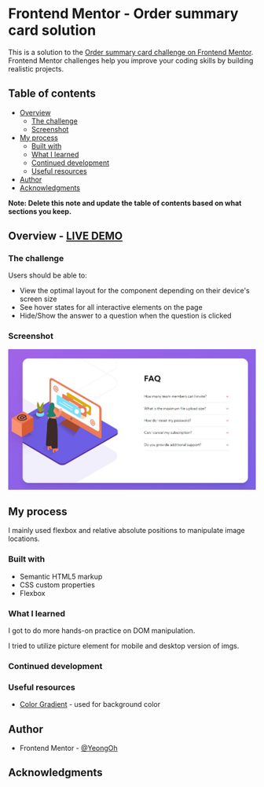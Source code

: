 # Frontend Mentor - Order summary card solution

This is a solution to the [Order summary card challenge on Frontend Mentor](https://www.frontendmentor.io/challenges/order-summary-component-QlPmajDUj). Frontend Mentor challenges help you improve your coding skills by building realistic projects.

## Table of contents

- [Overview](#overview)
  - [The challenge](#the-challenge)
  - [Screenshot](#screenshot)
- [My process](#my-process)
  - [Built with](#built-with)
  - [What I learned](#what-i-learned)
  - [Continued development](#continued-development)
  - [Useful resources](#useful-resources)
- [Author](#author)
- [Acknowledgments](#acknowledgments)

**Note: Delete this note and update the table of contents based on what sections you keep.**

## Overview - [LIVE DEMO](https://yeongoh.github.io/)

### The challenge

Users should be able to:

- View the optimal layout for the component depending on their device's screen size
- See hover states for all interactive elements on the page
- Hide/Show the answer to a question when the question is clicked

### Screenshot

![](./screenshot.JPG)

## My process

I mainly used flexbox and relative absolute positions to manipulate image locations.

### Built with

- Semantic HTML5 markup
- CSS custom properties
- Flexbox

### What I learned

I got to do more hands-on practice on DOM manipulation.

I tried to utilize picture element for mobile and desktop version of imgs.

### Continued development

### Useful resources

- [Color Gradient](https://mycolor.space/gradien) - used for background color

## Author

- Frontend Mentor - [@YeongOh](https://www.frontendmentor.io/profile/YeongOh)

## Acknowledgments
